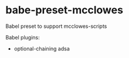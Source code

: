 # babe-preset-mcclowes

Babel preset to support mcclowes-scripts

Babel plugins:
+ optional-chaining
adsa
